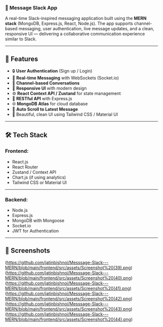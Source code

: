 ### 💬 Message Slack App

A real-time Slack-inspired messaging application built using the **MERN stack** (MongoDB, Express.js, React, Node.js). The app supports channel-based messaging, user authentication, live message updates, and a clean, responsive UI — delivering a collaborative communication experience similar to Slack.

---

## 🚀 Features

- 🔒 **User Authentication** (Sign up / Login)
- 💬 **Real-time Messaging** with WebSockets (Socket.io)
- 📁 **Channel-based Conversations**
- 📱 **Responsive UI** with modern design
- ⚙️ **React Context API / Zustand** for state management
- 📡 **RESTful API** with Express.js
- 🌐 **MongoDB Atlas** for cloud database
- 🔄 **Auto Scroll to Latest Message**
- 🌈 Beautiful, clean UI using Tailwind CSS / Material UI

---

## 🛠️ Tech Stack

### Frontend:
- React.js
- React Router
- Zustand / Context API
- Chart.js (if using analytics)
- Tailwind CSS or Material UI

---

### Backend:
- Node.js
- Express.js
- MongoDB with Mongoose
- Socket.io
- JWT for Authentication

---

## 📸 Screenshots
(https://github.com/jatinbishnoi/Messsage-Slack---MERN/blob/main/frontend/src/assets/Screenshot%20(39).png)
(https://github.com/jatinbishnoi/Messsage-Slack---MERN/blob/main/frontend/src/assets/Screenshot%20(40).png)
(https://github.com/jatinbishnoi/Messsage-Slack---MERN/blob/main/frontend/src/assets/Screenshot%20(41).png)
(https://github.com/jatinbishnoi/Messsage-Slack---MERN/blob/main/frontend/src/assets/Screenshot%20(42).png)
(https://github.com/jatinbishnoi/Messsage-Slack---MERN/blob/main/frontend/src/assets/Screenshot%20(43).png)
(https://github.com/jatinbishnoi/Messsage-Slack---MERN/blob/main/frontend/src/assets/Screenshot%20(44).png)
